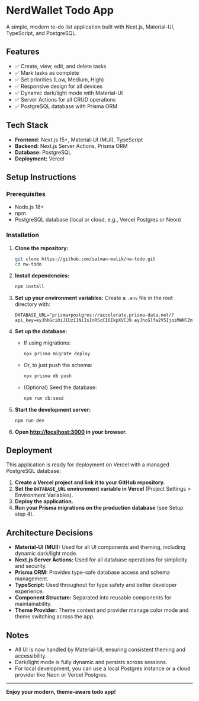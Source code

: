 # NerdWallet Todo App

A simple, modern to-do list application built with Next.js, Material-UI, TypeScript, and PostgreSQL.

## Features

- ✅ Create, view, edit, and delete tasks
- ✅ Mark tasks as complete
- ✅ Set priorities (Low, Medium, High)
- ✅ Responsive design for all devices
- ✅ Dynamic dark/light mode with Material-UI
- ✅ Server Actions for all CRUD operations
- ✅ PostgreSQL database with Prisma ORM

## Tech Stack

- **Frontend:** Next.js 15+, Material-UI (MUI), TypeScript
- **Backend:** Next.js Server Actions, Prisma ORM
- **Database:** PostgreSQL
- **Deployment:** Vercel

## Setup Instructions

### Prerequisites
- Node.js 18+
- npm
- PostgreSQL database (local or cloud, e.g., Vercel Postgres or Neon)

### Installation

1. **Clone the repository:**
   ```bash
   git clone https://github.com/salman-malik/nw-todo.git
   cd nw-todo
   ```

2. **Install dependencies:**
   ```bash
   npm install
   ```

3. **Set up your environment variables:**
   Create a `.env` file in the root directory with:
   ```
   DATABASE_URL="prisma+postgres://accelerate.prisma-data.net/?api_key=eyJhbGciOiJIUzI1NiIsInR5cCI6IkpXVCJ9.eyJhcGlfa2V5IjoiMWNlZmIxNzUtNTZhMC00ZDM1LTk4MmYtNzc1NDdiYzgwOTVhIiwidGVuYW50X2lkIjoiYmNiNDlhNjg3YzgzM2VjNzI0N2FkYjBjZmY3N2JmNDgzZjAyMWY1ZjNkMzk0OTgyZmZkZDg3NGE1NGM2ZjQ1MiIsImludGVybmFsX3NlY3JldCI6IjIwMDNmMDczLTliY2ItNDIwNC1iZmNhLTBiNTU4MTg5MzFlNiJ9.odcDQIFTAJg0uT50CVdtX5mG2SAl8xXPv5fRZ1vqPpc"
   ```

4. **Set up the database:**
   - If using migrations:
     ```bash
     npx prisma migrate deploy
     ```
   - Or, to just push the schema:
     ```bash
     npx prisma db push
     ```
   - (Optional) Seed the database:
     ```bash
     npm run db:seed
     ```

5. **Start the development server:**
   ```bash
   npm run dev
   ```

6. **Open [http://localhost:3000](http://localhost:3000) in your browser.**

## Deployment

This application is ready for deployment on Vercel with a managed PostgreSQL database:

1. **Create a Vercel project and link it to your GitHub repository.**
2. **Set the `DATABASE_URL` environment variable in Vercel** (Project Settings > Environment Variables).
3. **Deploy the application.**
4. **Run your Prisma migrations on the production database** (see Setup step 4).

## Architecture Decisions

- **Material-UI (MUI):** Used for all UI components and theming, including dynamic dark/light mode.
- **Next.js Server Actions:** Used for all database operations for simplicity and security.
- **Prisma ORM:** Provides type-safe database access and schema management.
- **TypeScript:** Used throughout for type safety and better developer experience.
- **Component Structure:** Separated into reusable components for maintainability.
- **Theme Provider:** Theme context and provider manage color mode and theme switching across the app.

## Notes
- All UI is now handled by Material-UI, ensuring consistent theming and accessibility.
- Dark/light mode is fully dynamic and persists across sessions.
- For local development, you can use a local Postgres instance or a cloud provider like Neon or Vercel Postgres.

---

**Enjoy your modern, theme-aware todo app!**
